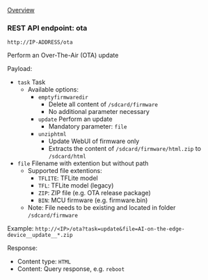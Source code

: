 [Overview](_OVERVIEW.md) 

### REST API endpoint: ota

`http://IP-ADDRESS/ota`


Perform an Over-The-Air (OTA) update

Payload:
  - `task` Task
    - Available options:
      - `emptyfirmwaredir`
        - Delete all content of `/sdcard/firmware`
        - No additional parameter necessary
      - `update` Perform an update
        - Mandatory parameter: `file` 
      - `unziphtml`
        - Update WebUI of firmware only
        - Extracts the content of `/sdcard/firmware/html.zip` to `/sdcard/html`
  - `file` Filename with extention but without path
    - Supported file extentions:
      - `TFLITE`: TFLite model
      - `TFL`: TFLite model (legacy)
      - `ZIP`: ZIP file (e.g. OTA release package)
      - `BIN`: MCU firmware (e.g. firmware.bin)
    - Note: File needs to be existing and located in folder `/sdcard/firmware`
    
Example: `http://<IP>/ota?task=update&file=AI-on-the-edge-device__update__*.zip`


Response:
- Content type: `HTML`
- Content: Query response, e.g. `reboot`